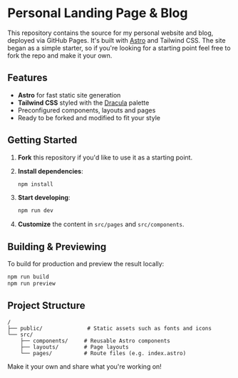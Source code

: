 # Personal Landing Page & Blog

This repository contains the source for my personal website and blog, deployed via GitHub Pages. It's built with [Astro](https://astro.build) and Tailwind CSS. The site began as a simple starter, so if you're looking for a starting point feel free to fork the repo and make it your own.

## Features

- **Astro** for fast static site generation
- **Tailwind CSS** styled with the [Dracula](https://draculatheme.com/) palette
- Preconfigured components, layouts and pages
- Ready to be forked and modified to fit your style

## Getting Started

1. **Fork** this repository if you'd like to use it as a starting point.
2. **Install dependencies**:

   ```bash
   npm install
   ```
3. **Start developing**:

   ```bash
   npm run dev
   ```
4. **Customize** the content in `src/pages` and `src/components`.

## Building & Previewing

To build for production and preview the result locally:

```bash
npm run build
npm run preview
```

## Project Structure

```
/
├── public/              # Static assets such as fonts and icons
└── src/
    ├── components/     # Reusable Astro components
    ├── layouts/        # Page layouts
    └── pages/          # Route files (e.g. index.astro)
```

Make it your own and share what you're working on!

